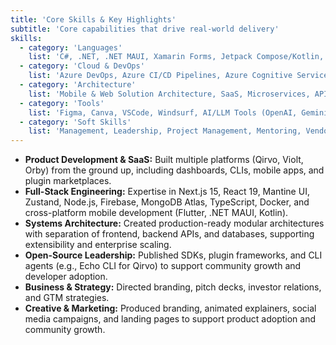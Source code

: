 ```yaml
---
title: 'Core Skills & Key Highlights'
subtitle: 'Core capabilities that drive real-world delivery'
skills:
  - category: 'Languages'
    list: 'C#, .NET, .NET MAUI, Xamarin Forms, Jetpack Compose/Kotlin, React, Next.js, Flutter/Dart, TypeScript, HTML, CSS, Python (Basic – FastAPI), YAML'
  - category: 'Cloud & DevOps'
    list: 'Azure DevOps, Azure CI/CD Pipelines, Azure Cognitive Services, GitHub, Vercel, Firebase'
  - category: 'Architecture'
    list: 'Mobile & Web Solution Architecture, SaaS, Microservices, API Development'
  - category: 'Tools'
    list: 'Figma, Canva, VSCode, Windsurf, AI/LLM Tools (OpenAI, Gemini, OpenRouter, Ollma, LM Studio and Vibe Coding)'
  - category: 'Soft Skills'
    list: 'Management, Leadership, Project Management, Mentoring, Vendor Management, Technical Documentation, HR & Performance Management'
---
```


- **Product Development & SaaS:** Built multiple platforms (Qirvo, Violt, Orby) from the ground up, including dashboards, CLIs, mobile apps, and plugin marketplaces.
- **Full-Stack Engineering:** Expertise in Next.js 15, React 19, Mantine UI, Zustand, Node.js, Firebase, MongoDB Atlas, TypeScript, Docker, and cross-platform mobile development (Flutter, .NET MAUI, Kotlin).
- **Systems Architecture:** Created production-ready modular architectures with separation of frontend, backend APIs, and databases, supporting extensibility and enterprise scaling.
- **Open-Source Leadership:** Published SDKs, plugin frameworks, and CLI agents (e.g., Echo CLI for Qirvo) to support community growth and developer adoption.
- **Business & Strategy:** Directed branding, pitch decks, investor relations, and GTM strategies.
- **Creative & Marketing:** Produced branding, animated explainers, social media campaigns, and landing pages to support product adoption and community growth.
